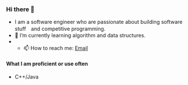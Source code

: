 ### Hi there 👋
- I am a software engineer who are passionate about building software stuff　and competitive programming.
- 🌱 I’m currently learning algorithm and data structures.
- - 📫 How to reach me: [Email](mailto:caovanbi235@gmai.com)

#### What I am proficient or use often
- C++/Java

<!--
**caovanbi235/caovanbi235** is a ✨ _special_ ✨ repository because its `README.md` (this file) appears on your GitHub profile.

Here are some ideas to get you started:

- 🔭 I’m currently working on ...
- 🌱 I’m currently learning ...
- 👯 I’m looking to collaborate on ...
- 🤔 I’m looking for help with ...
- 💬 Ask me about ...
- 📫 How to reach me: ...
- 😄 Pronouns: ...
- ⚡ Fun fact: ...
-->
